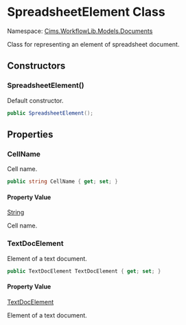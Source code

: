 # SpreadsheetElement Class

Namespace: [Cims.WorkflowLib.Models.Documents](Cims.WorkflowLib.Models.Documents.md)

Class for representing an element of spreadsheet document.

## Constructors

### SpreadsheetElement()

Default constructor.

```C#
public SpreadsheetElement();
```

## Properties

### CellName

Cell name.

```C#
public string CellName { get; set; }
```

#### Property Value

[String](https://learn.microsoft.com/en-us/dotnet/api/system.string)

Cell name.

### TextDocElement

Element of a text document.

```C#
public TextDocElement TextDocElement { get; set; }
```

#### Property Value

[TextDocElement](TextDocElement.md)

Element of a text document.
